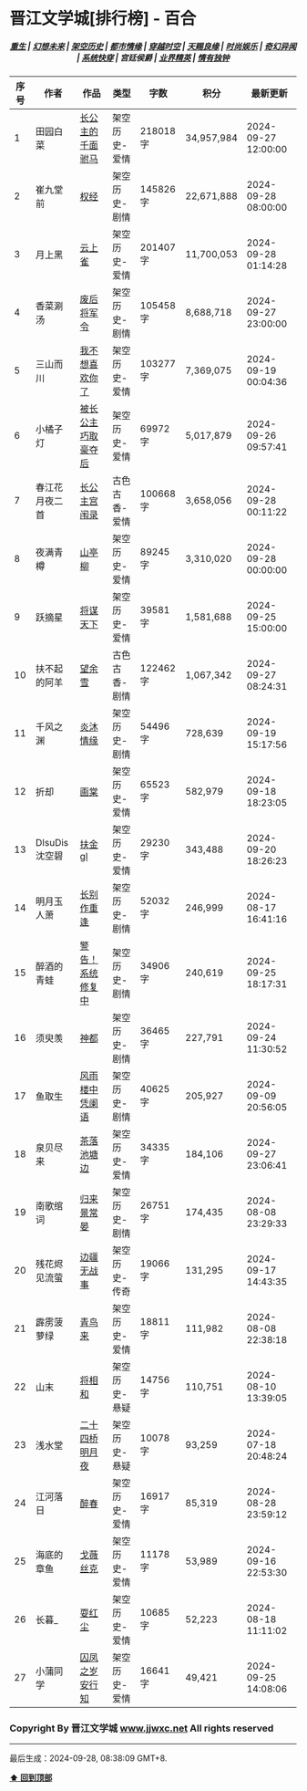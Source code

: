 # 晋江文学城[排行榜] - 百合

<h5 align="center">
	<a href="https://github.com/dev-chenxing/jjwxc-charts/blob/main/重生.md">重生</a> |
	<a href="https://github.com/dev-chenxing/jjwxc-charts/blob/main/幻想未来.md">幻想未来</a> |
	<a href="https://github.com/dev-chenxing/jjwxc-charts/blob/main/架空历史.md">架空历史</a> |
	<a href="https://github.com/dev-chenxing/jjwxc-charts/blob/main/都市情缘.md">都市情缘</a> |
	<a href="https://github.com/dev-chenxing/jjwxc-charts/blob/main/README.md">穿越时空</a> |
	<a href="https://github.com/dev-chenxing/jjwxc-charts/blob/main/天赐良缘.md">天赐良缘</a> |
	<a href="https://github.com/dev-chenxing/jjwxc-charts/blob/main/时尚娱乐.md">时尚娱乐</a> |
	<a href="https://github.com/dev-chenxing/jjwxc-charts/blob/main/奇幻异闻.md">奇幻异闻</a> |
	<a href="https://github.com/dev-chenxing/jjwxc-charts/blob/main/系统快穿.md">系统快穿</a> |
	<b>宫廷侯爵</b> |
	<a href="https://github.com/dev-chenxing/jjwxc-charts/blob/main/业界精英.md">业界精英</a> |
	<a href="https://github.com/dev-chenxing/jjwxc-charts/blob/main/情有独钟.md">情有独钟</a>
</h5>

| 序号 | 作者 | 作品 | 类型 | 字数 | 积分 | 最新更新 | 
|-----|------|------|-----|------|------|---------|
| 1 | 田园白菜 | [长公主的千面驸马](https://www.jjwxc.net/onebook.php?novelid=8285294) | 架空历史-爱情 | 218018字 | 34,957,984 | 2024-09-27 12:00:00 | 
| 2 | 崔九堂前 | [权经](https://www.jjwxc.net/onebook.php?novelid=4142657) | 架空历史-剧情 | 145826字 | 22,671,888 | 2024-09-28 08:00:00 | 
| 3 | 月上黑 | [云上雀](https://www.jjwxc.net/onebook.php?novelid=9049619) | 架空历史-爱情 | 201407字 | 11,700,053 | 2024-09-28 01:14:28 | 
| 4 | 香菜涮汤 | [废后将军令](https://www.jjwxc.net/onebook.php?novelid=6200380) | 架空历史-剧情 | 105458字 | 8,688,718 | 2024-09-27 23:00:00 | 
| 5 | 三山而川 | [我不想喜欢你了](https://www.jjwxc.net/onebook.php?novelid=8766133) | 架空历史-爱情 | 103277字 | 7,369,075 | 2024-09-19 00:04:36 | 
| 6 | 小橘子灯 | [被长公主巧取豪夺后](https://www.jjwxc.net/onebook.php?novelid=9063041) | 架空历史-爱情 | 69972字 | 5,017,879 | 2024-09-26 09:57:41 | 
| 7 | 春江花月夜二首 | [长公主宫闱录](https://www.jjwxc.net/onebook.php?novelid=9152946) | 古色古香-爱情 | 100668字 | 3,658,056 | 2024-09-28 00:11:22 | 
| 8 | 夜满青樽 | [山亭柳](https://www.jjwxc.net/onebook.php?novelid=8004028) | 架空历史-爱情 | 89245字 | 3,310,020 | 2024-09-28 00:00:00 | 
| 9 | 跃摘星 | [将谋天下](https://www.jjwxc.net/onebook.php?novelid=9155549) | 架空历史-爱情 | 39581字 | 1,581,688 | 2024-09-25 15:00:00 | 
| 10 | 扶不起的阿羊 | [望余雪](https://www.jjwxc.net/onebook.php?novelid=8958213) | 古色古香-剧情 | 122462字 | 1,067,342 | 2024-09-27 08:24:31 | 
| 11 | 千风之渊 | [炎沐情缘](https://www.jjwxc.net/onebook.php?novelid=9028047) | 架空历史-剧情 | 54496字 | 728,639 | 2024-09-19 15:17:56 | 
| 12 | 折却 | [画棠](https://www.jjwxc.net/onebook.php?novelid=9019303) | 架空历史-爱情 | 65523字 | 582,979 | 2024-09-18 18:23:05 | 
| 13 | DIsuDis沈空碧 | [扶金gl](https://www.jjwxc.net/onebook.php?novelid=9049971) | 架空历史-爱情 | 29230字 | 343,488 | 2024-09-20 18:26:23 | 
| 14 | 明月玉人萧 | [长别作重逢](https://www.jjwxc.net/onebook.php?novelid=9057546) | 架空历史-剧情 | 52032字 | 246,999 | 2024-08-17 16:41:16 | 
| 15 | 醉酒的青蛙 | [警告！系统修复中](https://www.jjwxc.net/onebook.php?novelid=9117962) | 架空历史-剧情 | 34906字 | 240,619 | 2024-09-25 18:17:31 | 
| 16 | 须臾羡 | [神都](https://www.jjwxc.net/onebook.php?novelid=9079790) | 架空历史-剧情 | 36465字 | 227,791 | 2024-09-24 11:30:52 | 
| 17 | 鱼取生 | [风雨楼中凭阑语](https://www.jjwxc.net/onebook.php?novelid=9081459) | 架空历史-剧情 | 40625字 | 205,927 | 2024-09-09 20:56:05 | 
| 18 | 泉贝尽来 | [茶落池塘边](https://www.jjwxc.net/onebook.php?novelid=9128169) | 架空历史-爱情 | 34335字 | 184,106 | 2024-09-27 23:06:41 | 
| 19 | 南歌绾词 | [归来景常晏](https://www.jjwxc.net/onebook.php?novelid=9042816) | 架空历史-剧情 | 26751字 | 174,435 | 2024-08-08 23:29:33 | 
| 20 | 残花烬见流萤 | [边疆无战事](https://www.jjwxc.net/onebook.php?novelid=9118851) | 架空历史-传奇 | 19066字 | 131,295 | 2024-09-17 14:43:35 | 
| 21 | 霹雳菠萝绿 | [青鸟来](https://www.jjwxc.net/onebook.php?novelid=9078566) | 架空历史-爱情 | 18811字 | 111,982 | 2024-08-08 22:38:18 | 
| 22 | 山末 | [将相和](https://www.jjwxc.net/onebook.php?novelid=9013986) | 架空历史-悬疑 | 14756字 | 110,751 | 2024-08-10 13:39:05 | 
| 23 | 浅水堂 | [二十四桥明月夜](https://www.jjwxc.net/onebook.php?novelid=9028338) | 架空历史-悬疑 | 10078字 | 93,259 | 2024-07-18 20:48:24 | 
| 24 | 江河落日 | [醉春](https://www.jjwxc.net/onebook.php?novelid=9100388) | 架空历史-爱情 | 16917字 | 85,319 | 2024-08-28 23:59:12 | 
| 25 | 海底的章鱼 | [戈薇丝克](https://www.jjwxc.net/onebook.php?novelid=9073976) | 架空历史-爱情 | 11178字 | 53,989 | 2024-09-16 22:53:30 | 
| 26 | 长暮_ | [耍红尘](https://www.jjwxc.net/onebook.php?novelid=9087293) | 架空历史-爱情 | 10685字 | 52,223 | 2024-08-18 11:11:02 | 
| 27 | 小蒲同学 | [囚凤之岁安行知](https://www.jjwxc.net/onebook.php?novelid=9158321) | 架空历史-爱情 | 16641字 | 49,421 | 2024-09-25 14:08:06 | 

### Copyright By 晋江文学城 www.jjwxc.net All rights reserved

---

最后生成：2024-09-28, 08:38:09 GMT+8.

**[⬆ 回到顶部](#晋江文学城排行榜---百合)**

